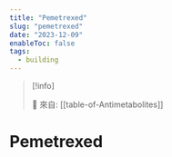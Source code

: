 ```yaml
---
title: "Pemetrexed"
slug: "pemetrexed"
date: "2023-12-09"
enableToc: false
tags:
  - building
---
```


> [!info]
>
> 🌱 來自: [[table-of-Antimetabolites]]

# Pemetrexed


